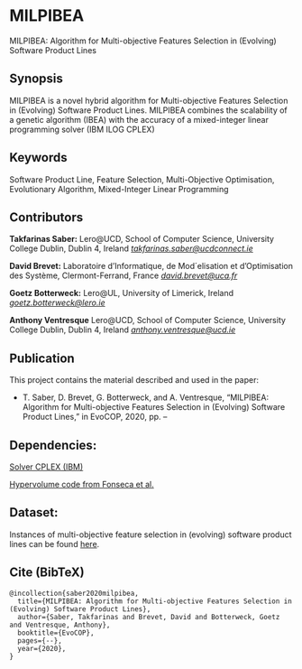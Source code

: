 # MILPIBEA

MILPIBEA: Algorithm for Multi-objective Features Selection in (Evolving) Software Product Lines


## Synopsis

MILPIBEA is a novel hybrid algorithm for Multi-objective Features Selection in (Evolving) Software Product Lines. MILPIBEA combines the scalability of a genetic algorithm (IBEA) with the accuracy of a mixed-integer linear programming solver (IBM ILOG CPLEX)


## Keywords

Software Product Line, Feature Selection, Multi-Objective Optimisation, Evolutionary Algorithm, Mixed-Integer Linear Programming


## Contributors

**Takfarinas Saber:** 
Lero@UCD, School of Computer Science, University College Dublin, Dublin 4, Ireland
*takfarinas.saber@ucdconnect.ie*

**David Brevet:**  Laboratoire d’Informatique, de Mod´elisation et d’Optimisation des Système, Clermont-Ferrand, France
*david.brevet@uca.fr*

**Goetz Botterweck:** Lero@UL, University of Limerick, Ireland 
*goetz.botterweck@lero.ie*

**Anthony Ventresque** Lero@UCD, School of Computer Science, University College Dublin, Dublin 4, Ireland
*anthony.ventresque@ucd.ie*


## Publication

This project contains the material described and used in the paper:

* T. Saber, D. Brevet, G. Botterweck, and A. Ventresque, “MILPIBEA: Algorithm for Multi-objective Features Selection in (Evolving) Software Product Lines,” in EvoCOP, 2020, pp. –


## Dependencies:
[Solver CPLEX (IBM)](https://www.ibm.com/analytics/cplex-optimizer)

[Hypervolume code from Fonseca et al.](http://lopez-ibanez.eu/hypervolume)


## Dataset:

Instances of multi-objective feature selection in (evolving) software product lines can be found [here](https://github.com/aventresque/EvolvingFMs).

## Cite (BibTeX)

```
@incollection{saber2020milpibea,
  title={MILPIBEA: Algorithm for Multi-objective Features Selection in (Evolving) Software Product Lines},
  author={Saber, Takfarinas and Brevet, David and Botterweck, Goetz and Ventresque, Anthony},
  booktitle={EvoCOP},
  pages={--},
  year={2020},
}
```

